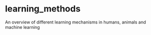 # learning_methods
An overview of different learning mechanisms in humans, animals and machine learning

